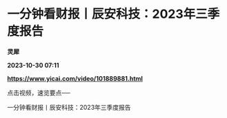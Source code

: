 # 一分钟看财报丨辰安科技：2023年三季度报告
**灵犀**

**2023-10-30 07:11**

**https://www.yicai.com/video/101889881.html**

点击视频，速览要点──

一分钟看财报丨辰安科技：2023年三季度报告